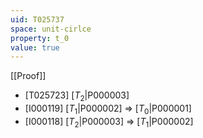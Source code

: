 ```yaml
---
uid: T025737
space: unit-cirlce
property: t_0
value: true
---
```

[[Proof]]

* [T025723] [$T_2$|P000003]
* [I000119] [$T_1$|P000002] => [$T_0$|P000001]
* [I000118] [$T_2$|P000003] => [$T_1$|P000002]


